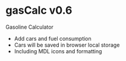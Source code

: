 # gasCalc v0.6
Gasoline Calculator

* Add cars and fuel consumption
* Cars will be saved in browser local storage
* Including MDL icons and formatting 

